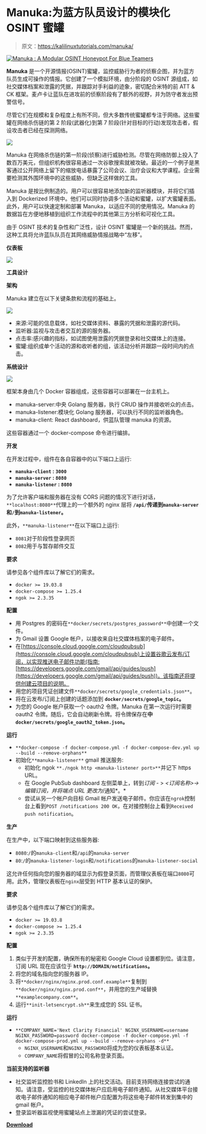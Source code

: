 # Manuka:为蓝方队员设计的模块化 OSINT 蜜罐

> 原文：<https://kalilinuxtutorials.com/manuka/>

[![Manuka : A Modular OSINT Honeypot For Blue Teamers](img//b9c9165f801306ea13afed582d072018.png "Manuka : A Modular OSINT Honeypot For Blue Teamers")](https://1.bp.blogspot.com/-s3upVy444yw/X5lkL6vAaxI/AAAAAAAAH4Y/e6H4V-1KJ-wV-a4CUR2cWbnMXP8lJ-AWQCLcBGAsYHQ/s728/Manuka%25281%2529.png)

**Manuka** 是一个开源情报(OSINT)蜜罐，监控威胁行为者的侦察企图，并为蓝方队员生成可操作的情报。它创建了一个模拟环境，由分阶段的 OSINT 源组成，如社交媒体档案和泄露的凭据，并跟踪对手利益的迹象，密切配合米特的前 ATT & CK 框架。麦卢卡让蓝队在进攻前的侦察阶段有了额外的视野，并为防守者发出预警信号。

尽管它们在规模和复杂程度上有所不同，但大多数传统蜜罐都专注于网络。这些蜜罐在网络杀伤链的第 2 阶段(武器化)到第 7 阶段(针对目标的行动)发现攻击者，假设攻击者已经在探测网络。

![](img//fff59d1521ff45f3cd80bf67f24ecb50.png)

Manuka 在网络杀伤链的第一阶段(侦察)进行威胁检测。尽管在网络防御上投入了数百万美元，但组织机构很容易通过一次谷歌搜索就被攻破。最近的一个例子是黑客通过公开网络上留下的缩放电话暴露了公司会议、治疗会议和大学课程。企业需要检测其外围环境中的这些威胁，但缺乏这样做的工具。

Manuka 是按比例制造的。用户可以很容易地添加新的监听器模块，并将它们插入到 Dockerized 环境中。他们可以同时协调多个活动和蜜罐，以扩大蜜罐表面。此外，用户可以快速定制和部署 Manuka，以适应不同的使用情况。Manuka 的数据旨在方便地移植到组织工作流程中的其他第三方分析和可视化工具。

由于 OSINT 技术的复杂性和广泛性，设计 OSINT 蜜罐是一个新的挑战。然而，这种工具将允许蓝队队员在其网络威胁情报战略中“左移”。

**仪表板**

![](img//73dbe0f325b8d4ffe286f96233c69a95.png)

**工具设计**

**架构**

Manuka 建立在以下关键条款和流程的基础上。

![](img//cd2598a377dbfe107a929b95c74bd87f.png)

*   来源:可能的信息载体，如社交媒体资料、暴露的凭据和泄露的源代码。
*   监听器:监视与攻击者交互的源的服务器。
*   点击率:感兴趣的指标，如试图使用泄露的凭据登录和社交媒体上的连接。
*   蜜罐:组织成单个活动的源和收听者的组，该活动分析并跟踪一段时间内的点击。

**系统设计**

![](img//22ccea02d988352a6885162f8ab61342.png)

框架本身由几个 Docker 容器组成，这些容器可以部署在一台主机上。

*   manuka-server:中央 Golang 服务器，执行 CRUD 操作并接收听众的点击。
*   manuka-listener:模块化 Golang 服务器，可以执行不同的监听器角色。
*   manuka-client: React dashboard，供蓝队管理 manuka 的资源。

这些容器通过一个 docker-compose 命令进行编排。

**开发**

在开发过程中，组件在各自容器中的以下端口上运行:

*   **`manuka-client` : `3000`**
*   **`manuka-server` : `8080`**
*   **`manuka-listener` : `8080`**

为了允许客户端和服务器在没有 CORS 问题的情况下进行对话，`**localhost:8080**`代理上的一个额外的 nginx 层将 **`/api/`传递到`manuka-server`和`/`到`manuka-listener`。**

此外，`**manuka-listener**`在以下端口上运行:

*   `8081`对于阶段性登录网页
*   `8082`用于与暂存邮件交互

**要求**

请参见各个组件库以了解它们的需求。

*   `docker >= 19.03.8`
*   `docker-compose >= 1.25.4`
*   `ngok >= 2.3.35`

**配置**

*   用 Postgres 的密码在`**docker/secrets/postgres_password**`中创建一个文件。
*   为 Gmail 设置 Google 帐户，以接收来自社交媒体档案的电子邮件。
*   在[https://console.cloud.google.com/cloudpubsub](https://console.cloud.google.com/cloudpubsub)上设置谷歌云发布/订阅，以实现推送电子邮件功能(指南:[https://developers.google.com/gmail/api/guides/push](https://developers.google.com/gmail/api/guides/push))。该指南还将提供创建云项目的说明。
*   用您的项目凭证创建文件`**docker/secrets/google_credentials.json**`。
*   将在云发布/订阅上创建的话题添加到 **`docker/secrets/google_topic`。**
*   为您的 Google 帐户获取一个 oauth2 令牌。Manuka 在第一次运行时需要 oauth2 令牌。随后，它会自动刷新令牌。将令牌保存在**中`docker/secrets/google_oauth2_token.json`。**

**运行**

*   `**docker-compose -f docker-compose.yml -f docker-compose-dev.yml up --build --remove-orphans**`
*   初始化`**manuka-listener**` gmail 推送服务:
    *   初始化 ngok `**./ngok http <manuka-listener port>**`并记下 https URL。
    *   在 Google PubSub dashboard 左侧菜单上，转到*订阅* - > *<订阅名称>->*编辑订阅*，并将端点 URL 更改为*<ngok https URL>/通知*。*
    *   尝试从另一个帐户向目标 Gmail 帐户发送电子邮件。你应该在`ngrok`控制台上看到`POST /notifications 200 OK`，在对接控制台上看到`Received push notification`。

**生产**

在生产中，以下端口映射到这些服务器:

*   `8080`:`/`的`manuka-client`和`/api`的`manuka-server`
*   `80`:`/`的`manuka-listener-login`和`/notifications`的`manuka-listener-social`

这允许任何指向您的服务器的域显示为假登录页面，而管理仪表板在端口`8080`可用。此外，管理仪表板在`nginx`层受到 HTTP 基本认证的保护。

**要求**

请参见各个组件库以了解它们的需求。

*   `docker >= 19.03.8`
*   `docker-compose >= 1.25.4`
*   `ngok >= 2.3.35`

**配置**

1.  类似于开发的配置，确保所有的秘密和 Google Cloud 设置都到位。请注意，订阅 URL 现在应该位于 **`http://DOMAIN/notifications`。**
2.  将您的域名指向您的服务器 IP。
3.  将`**docker/nginx/nginx.prod.conf.example**`复制到`**docker/nginx/nginx.prod.conf**`，并用您的生产域替换`**examplecompany.com**`。
4.  运行`**init-letsencrypt.sh**`来生成您的 SSL 证书。

**运行**

*   `**COMPANY_NAME='Next Clarity Financial' NGINX_USERNAME=username NGINX_PASSWORD=password docker-compose -f docker-compose.yml -f docker-compose-prod.yml up --build --remove-orphans -d**`
    *   `NGINX_USERNAME`和`NGINX_PASSWORD`将成为您的仪表板基本认证。
    *   `COMPANY_NAME`将假冒的公司名称登录页面。

**当前支持的监听器**

*   社交监听监控脸书和 LinkedIn 上的社交活动。目前支持网络连接尝试的通知。请注意，受监控的社交媒体帐户应启用电子邮件通知。从社交媒体平台接收电子邮件通知的相应电子邮件帐户应配置为将这些电子邮件转发到集中的 gmail 帐户。
*   登录监听器监视使用蜜罐站点上泄漏的凭证的尝试登录。

[**Download**](https://github.com/spaceraccoon/manuka)